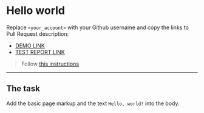 # Hello world
Replace `<your_account>` with your Github username and copy the links to Pull Request description:
- [DEMO LINK](https://Phoenix0891.github.io/layout_hello-world/)
- [TEST REPORT LINK](https://Phoenix0891.github.io/layout_hello-world/report/html_report/)

> Follow [this instructions](https://mate-academy.github.io/layout_task-guideline/#how-to-solve-the-layout-tasks-on-github)
___

## The task 
Add the basic page markup and the text `Hello, world!` into the body.
